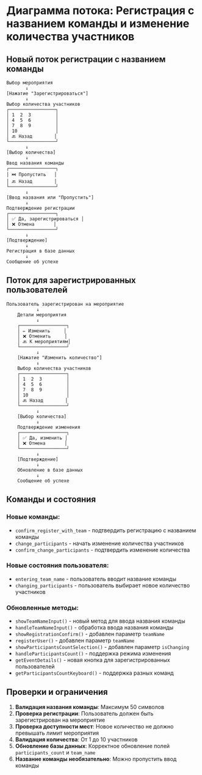 # Диаграмма потока: Регистрация с названием команды и изменение количества участников

## Новый поток регистрации с названием команды

```
Выбор мероприятия
       ↓
[Нажатие "Зарегистрироваться"]
       ↓
Выбор количества участников
┌─────────────────┐
│ 1  2  3         │
│ 4  5  6         │
│ 7  8  9         │
│ 10              │
│ 🔙 Назад        │
└─────────────────┘
       ↓
[Выбор количества]
       ↓
Ввод названия команды
┌─────────────────┐
│ ⏭️ Пропустить   │
│ 🔙 Назад        │
└─────────────────┘
       ↓
[Ввод названия или "Пропустить"]
       ↓
Подтверждение регистрации
┌─────────────────┐
│ ✅ Да, зарегистрироваться │
│ ❌ Отмена       │
└─────────────────┘
       ↓
[Подтверждение]
       ↓
Регистрация в базе данных
       ↓
Сообщение об успехе
```

## Поток для зарегистрированных пользователей

```
Пользователь зарегистрирован на мероприятие
           ↓
    Детали мероприятия
           ↓
    ┌─────────────────┐
    │ ✏️ Изменить     │
    │ ❌ Отменить     │
    │ 🔙 К мероприятиям│
    └─────────────────┘
           ↓
    [Нажатие "Изменить количество"]
           ↓
    Выбор количества участников
    ┌─────────────────┐
    │ 1  2  3         │
    │ 4  5  6         │
    │ 7  8  9         │
    │ 10              │
    │ 🔙 Назад        │
    └─────────────────┘
           ↓
    [Выбор количества]
           ↓
    Подтверждение изменения
    ┌─────────────────┐
    │ ✅ Да, изменить │
    │ ❌ Отмена       │
    └─────────────────┘
           ↓
    [Подтверждение]
           ↓
    Обновление в базе данных
           ↓
    Сообщение об успехе
```

## Команды и состояния

### Новые команды:
- `confirm_register_with_team` - подтвердить регистрацию с названием команды
- `change_participants` - начать изменение количества участников
- `confirm_change_participants` - подтвердить изменение количества

### Новые состояния пользователя:
- `entering_team_name` - пользователь вводит название команды
- `changing_participants` - пользователь выбирает новое количество участников

### Обновленные методы:
- `showTeamNameInput()` - новый метод для ввода названия команды
- `handleTeamNameInput()` - обработка ввода названия команды
- `showRegistrationConfirm()` - добавлен параметр `teamName`
- `registerUser()` - добавлен параметр `teamName`
- `showParticipantsCountSelection()` - добавлен параметр `isChanging`
- `handleParticipantsCount()` - поддержка режима изменения
- `getEventDetails()` - новая кнопка для зарегистрированных пользователей
- `getParticipantsCountKeyboard()` - поддержка разных команд

## Проверки и ограничения

1. **Валидация названия команды**: Максимум 50 символов
2. **Проверка регистрации**: Пользователь должен быть зарегистрирован на мероприятие
3. **Проверка доступности мест**: Новое количество не должно превышать лимит мероприятия
4. **Валидация количества**: От 1 до 10 участников
5. **Обновление базы данных**: Корректное обновление полей `participants_count` и `team_name`
6. **Название команды необязательно**: Можно пропустить ввод команды
